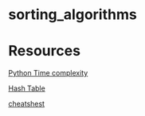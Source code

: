 # sorting_algorithms

# Resources

 [Python Time complexity](https://wiki.python.org/moin/TimeComplexity)

 [Hash Table](https://iq.opengenus.org/time-complexity-of-hash-table/)

 [cheatshest](https://www.bigocheatsheet.com/)